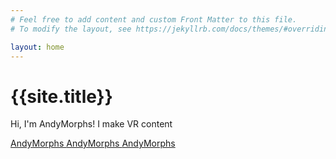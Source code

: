 ```yaml
---
# Feel free to add content and custom Front Matter to this file.
# To modify the layout, see https://jekyllrb.com/docs/themes/#overriding-theme-defaults

layout: home
---
```


<div class="wrapper">
<h1>{{site.title}}</h1>

<p>Hi, I'm AndyMorphs! I make VR content</p>
<div class="flex">
	<a class="btn" target="_blank" href="https://www.youtube.com/andymorphs">AndyMorphs <i class="fa-brands fa-youtube"></i></a>
	<a class="btn" target="_blank" href="https://www.x.com/andymorphs">AndyMorphs <i class="fa-brands fa-x-twitter"></i></a>
	<a class="btn" target="_blank" href="https://www.tiktok.com/@andymorphs">AndyMorphs <i class="fa-brands fa-tiktok"></i></a>
</div>

</div>
